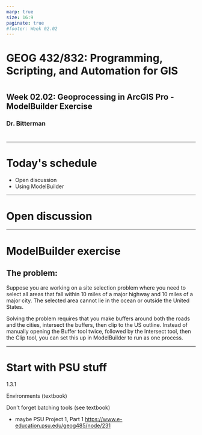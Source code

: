 ```yaml
---
marp: true
size: 16:9 
paginate: true
#footer: Week 02.02
---
```


# GEOG 432/832: Programming, Scripting, and Automation for GIS

#

## Week 02.02: Geoprocessing in ArcGIS Pro - ModelBuilder Exercise

### Dr. Bitterman

#

--- 

# Today's schedule

- Open discussion
- Using ModelBuilder

---

# Open discussion

---

# ModelBuilder exercise

## The problem:

 Suppose you are working on a site selection problem where you need to select all areas that fall within 10 miles of a major highway and 10 miles of a major city. The selected area cannot lie in the ocean or outside the United States. 
 
 Solving the problem requires that you make buffers around both the roads and the cities, intersect the buffers, then clip to the US outline. Instead of manually opening the Buffer tool twice, followed by the Intersect tool, then the Clip tool, you can set this up in ModelBuilder to run as one process.

---





# Start with PSU stuff





1.3.1

Environments (textbook)

Don't forget batching tools (see textbook)

- maybe PSU Project 1, Part 1 https://www.e-education.psu.edu/geog485/node/231
